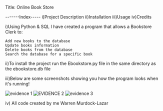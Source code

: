 Title: Online Book Store


-------Index-----
i)Project Description
ii)Installation
iii)Usage
iv)Credits


i)Using Python & SQL I have created a program that allows a Bookstore Clerk to:

    Add new books to the database
    Update books information
    Delete books from the database
    Search the database for a specific book
    
ii)To install the project run the Ebookstore.py file in the same directory as the ebookstore.db file

iii)Below are some screenshots showing you how the program looks when it's running!


![evidence 1](https://user-images.githubusercontent.com/121958151/211329600-dcbf39e7-5482-450c-9c6f-7a907b9b2f79.jpg)
![EVIDENCE 2](https://user-images.githubusercontent.com/121958151/211329604-431cbb59-2544-4fe9-a401-b38166bef81f.jpg)
![evidence 3](https://user-images.githubusercontent.com/121958151/211329610-62e58f4a-a16c-4745-bd66-206ae84b6831.png)

iv) All code created by me Warren Murdock-Lazar

